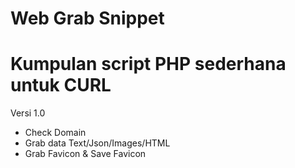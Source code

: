 Web Grab Snippet
================

<h1>Kumpulan script PHP sederhana untuk CURL</h1>

Versi 1.0
<ul>
	<li>Check Domain</li>
	<li>Grab data Text/Json/Images/HTML</li>
	<li>Grab Favicon & Save Favicon</li>
</ul>
